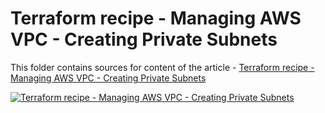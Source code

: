 # Terraform recipe - Managing AWS VPC - Creating Private Subnets

This folder contains sources for content of the article - [Terraform recipe - Managing AWS VPC - Creating Private Subnets](https://hands-on.cloud/terraform-recipe-managing-aws-vpc-creating-private-subnets/)

[![Terraform recipe - Managing AWS VPC - Creating Private Subnets](https://hands-on.cloud/terraform-recipe-managing-aws-vpc-creating-private-subnets/Terraform-recipe-Managing-AWS-VPC-Creating-Private-Subnets.png)](https://hands-on.cloud/terraform-recipe-managing-aws-vpc-creating-private-subnets/)
